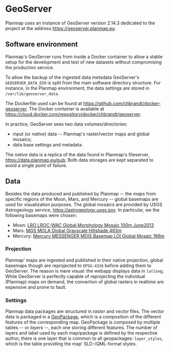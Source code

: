 # GeoServer

Planmap uses an instance of GeoServer version 2.14.3 dedicated to the project
at the address https://geoserver.planmap.eu.


## Software environment

Planmap's GeoServer runs from inside a Docker container to allow a stable
setup for the development and test of new datasets without compromising the
production service.

To allow the backup of the ingested data metadata GeoServer's `GEOSERVER_DATA_DIR`
is split from the main software directory structure.
For instance, in the Planmap environment, the data settings are stored in
`/var/lib/geoserver_data`.

The Dockerfile used can be found at https://github.com/chbrandt/docker-geoserver.
The Docker container is available at https://cloud.docker.com/repository/docker/chbrandt/geoserver.

In practice, GeoServer sees two data volumes/directories:
* input (or _native_) data -- Planmap's raster/vector maps and global mosaics;
* data base settings and metadata.

The _native_ data is a replica of the data found in Planmap's fileserver,
https://data.planmap.eu/pub; Both data storages are kept separated to avoid
a single point of failure.


## Data

Besides the data produced and published by Planmap -- the _maps_ from specific
regions of the Moon, Mars, and Mercury -- global basemaps are used for visualization
purposes.
The global mosaics are provided by USGS Astrogeology service, https://astrogeology.usgs.gov.
In particular, we the following basemaps were chosen:
* Moon: [LRO LROC-WAC Global Morphology Mosaic 100m June2013](https://astrogeology.usgs.gov/search/map/Moon/LRO/LROC_WAC/Lunar_LRO_LROC-WAC_Mosaic_global_100m_June2013)
* Mars: [MGS MOLA Global Grayscale Hillshade 463m](https://astrogeology.usgs.gov/search/map/Mars/GlobalSurveyor/MOLA/Mars_MGS_MOLA_Shade_global_463m)
* Mercury: [Mercury MESSENGER MDIS Basemap LOI Global Mosaic 166m](https://astrogeology.usgs.gov/search/map/Mercury/Messenger/Global/Mercury_MESSENGER_MDIS_Basemap_LOI_Mosaic_Global_166m)


### Projection

Planmap' maps are ingested and published in their native projection,
global basemaps though are reprojected to `EPSG:4326` before adding them to GeoServer.
The reason is mere visual: the webapp displays data in `latlong`; While GeoServer
is perfectly capable of reprojecting the individual (Planmap) maps on demand, the
convertion of global rasters in realtime are expensive and prone to fault.


### Settings

Planmap data packages are structured in _raster_ and _vector_ files.
The vector data is packaged in a [GeoPackage](https://www.geopackage.org/),
which is a composition of the different features of the corresponding map.
GeoPackage is composed by multiple tables -- or _layers_ --, each one storing
different features.
The number of layers and label used by each map/package is defined by the
respective author, there is one layer that is common to all geopackages:
`layer_styles`, which is the table providing the map' SLD-/QML-format styles.
